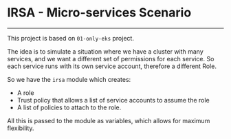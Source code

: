 # IRSA - Micro-services Scenario
---

This project is based on `01-only-eks` project.

The idea is to simulate a situation where we have a cluster with many services, and we want a different set of permissions for each service.
So each service runs with its own service account, therefore a different Role.

So we have the `irsa` module which creates:
* A role
* Trust policy that allows a list of service accounts to assume the role
* A list of policies to attach to the role.

All this is passed to the module as variables, which allows for maximum flexibility.
